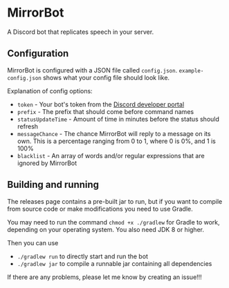 # MirrorBot
A Discord bot that replicates speech in your server.

## Configuration
MirrorBot is configured with a JSON file called ``config.json``.
``example-config.json`` shows what your config file should look like.

Explanation of config options:
- ``token`` - Your bot's token from the [Discord developer portal](https://discord.com/developers/applications)
- ``prefix`` - The prefix that should come before command names
- ``statusUpdateTime`` - Amount of time in minutes before the status should refresh
- ``messageChance`` - The chance MirrorBot will reply to a message on its own. 
This is a percentage ranging from 0 to 1, where 0 is 0%, and 1 is 100% 
- ``blacklist`` - An array of words and/or regular expressions that are ignored by MirrorBot

## Building and running
The releases page contains a pre-built jar to run, 
but if you want to compile from source code or make modifications you need to use Gradle.

You may need to run the command ``chmod +x ./gradlew`` for Gradle to work, depending on your operating system.
You also need JDK 8 or higher.

Then you can use
- ``./gradlew run`` to directly start and run the bot
- ``./gradlew jar`` to compile a runnable jar containing all dependencies

If there are any problems, please let me know by creating an issue!!!